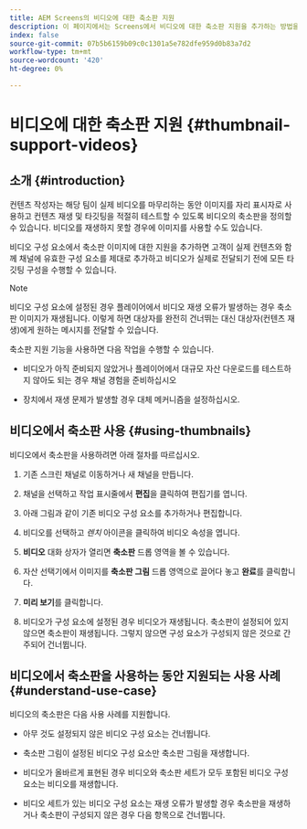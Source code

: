 ```yaml
---
title: AEM Screens의 비디오에 대한 축소판 지원
description: 이 페이지에서는 Screens에서 비디오에 대한 축소판 지원을 추가하는 방법을 설명합니다.
index: false
source-git-commit: 07b5b6159b09c0c1301a5e782dfe959d0b83a7d2
workflow-type: tm+mt
source-wordcount: '420'
ht-degree: 0%

---
```


# 비디오에 대한 축소판 지원 {#thumbnail-support-videos}

## 소개 {#introduction}

컨텐츠 작성자는 해당 팀이 실제 비디오를 마무리하는 동안 이미지를 자리 표시자로 사용하고 컨텐츠 재생 및 타깃팅을 적절히 테스트할 수 있도록 비디오의 축소판을 정의할 수 있습니다. 비디오를 재생하지 못할 경우에 이미지를 사용할 수도 있습니다.

비디오 구성 요소에서 축소판 이미지에 대한 지원을 추가하면 고객이 실제 컨텐츠와 함께 채널에 유효한 구성 요소를 제대로 추가하고 비디오가 실제로 전달되기 전에 모든 타깃팅 구성을 수행할 수 있습니다.

>[!NOTE]
>비디오 구성 요소에 설정된 경우 플레이어에서 비디오 재생 오류가 발생하는 경우 축소판 이미지가 재생됩니다. 이렇게 하면 대상자를 완전히 건너뛰는 대신 대상자(컨텐츠 재생)에게 원하는 메시지를 전달할 수 있습니다.

축소판 지원 기능을 사용하면 다음 작업을 수행할 수 있습니다.

* 비디오가 아직 준비되지 않았거나 플레이어에서 대규모 자산 다운로드를 테스트하지 않아도 되는 경우 채널 경험을 준비하십시오

* 장치에서 재생 문제가 발생할 경우 대체 메커니즘을 설정하십시오.

## 비디오에서 축소판 사용 {#using-thumbnails}

비디오에서 축소판을 사용하려면 아래 절차를 따르십시오.

1. 기존 스크린 채널로 이동하거나 새 채널을 만듭니다.

1. 채널을 선택하고 작업 표시줄에서 **편집**&#x200B;을 클릭하여 편집기를 엽니다.

1. 아래 그림과 같이 기존 비디오 구성 요소를 추가하거나 편집합니다.

1. 비디오를 선택하고 *렌치* 아이콘을 클릭하여 비디오 속성을 엽니다.

1. **비디오** 대화 상자가 열리면 **축소판** 드롭 영역을 볼 수 있습니다.

1. 자산 선택기에서 이미지를 **축소판 그림** 드롭 영역으로 끌어다 놓고 **완료**&#x200B;를 클릭합니다.

1. **미리 보기**&#x200B;를 클릭합니다.

1. 비디오가 구성 요소에 설정된 경우 비디오가 재생됩니다. 축소판이 설정되어 있지 않으면 축소판이 재생됩니다. 그렇지 않으면 구성 요소가 구성되지 않은 것으로 간주되어 건너뜁니다.

## 비디오에서 축소판을 사용하는 동안 지원되는 사용 사례 {#understand-use-case}

비디오의 축소판은 다음 사용 사례를 지원합니다.

* 아무 것도 설정되지 않은 비디오 구성 요소는 건너뜁니다.

* 축소판 그림이 설정된 비디오 구성 요소만 축소판 그림을 재생합니다.

* 비디오가 올바르게 표현된 경우 비디오와 축소판 세트가 모두 포함된 비디오 구성 요소는 비디오를 재생합니다.

* 비디오 세트가 있는 비디오 구성 요소는 재생 오류가 발생할 경우 축소판을 재생하거나 축소판이 구성되지 않은 경우 다음 항목으로 건너뜁니다.
